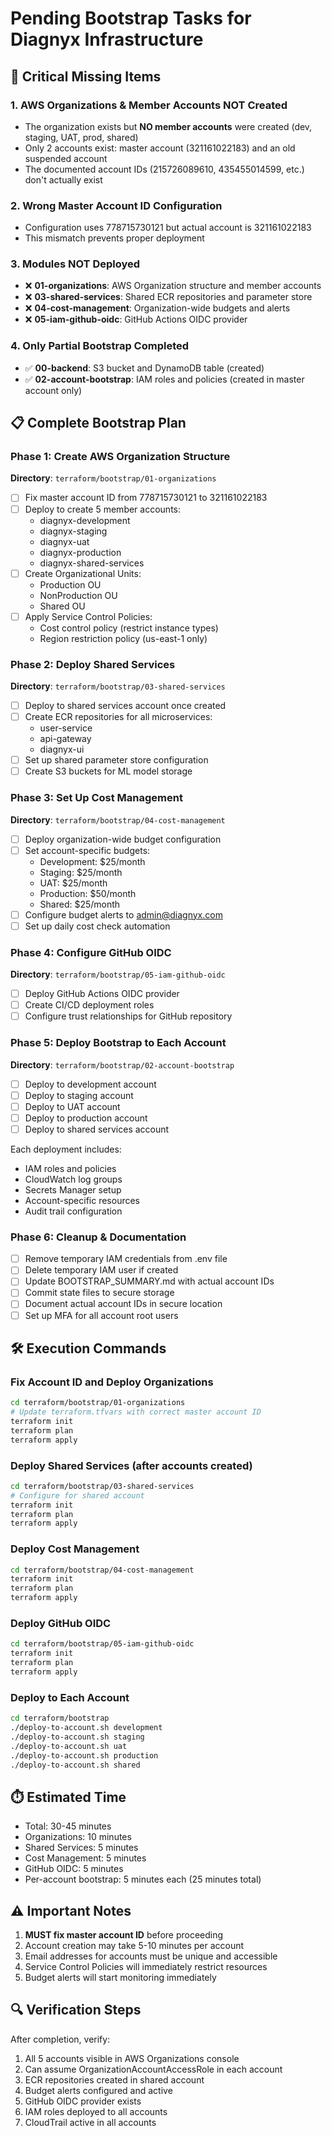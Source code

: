 # Pending Bootstrap Tasks for Diagnyx Infrastructure

## 🔴 Critical Missing Items

### 1. AWS Organizations & Member Accounts NOT Created
- The organization exists but **NO member accounts** were created (dev, staging, UAT, prod, shared)
- Only 2 accounts exist: master account (321161022183) and an old suspended account
- The documented account IDs (215726089610, 435455014599, etc.) don't actually exist

### 2. Wrong Master Account ID Configuration
- Configuration uses 778715730121 but actual account is 321161022183
- This mismatch prevents proper deployment

### 3. Modules NOT Deployed
- ❌ **01-organizations**: AWS Organization structure and member accounts
- ❌ **03-shared-services**: Shared ECR repositories and parameter store
- ❌ **04-cost-management**: Organization-wide budgets and alerts
- ❌ **05-iam-github-oidc**: GitHub Actions OIDC provider

### 4. Only Partial Bootstrap Completed
- ✅ **00-backend**: S3 bucket and DynamoDB table (created)
- ✅ **02-account-bootstrap**: IAM roles and policies (created in master account only)

## 📋 Complete Bootstrap Plan

### Phase 1: Create AWS Organization Structure
**Directory**: `terraform/bootstrap/01-organizations`
- [ ] Fix master account ID from 778715730121 to 321161022183
- [ ] Deploy to create 5 member accounts:
  - diagnyx-development
  - diagnyx-staging
  - diagnyx-uat
  - diagnyx-production
  - diagnyx-shared-services
- [ ] Create Organizational Units:
  - Production OU
  - NonProduction OU
  - Shared OU
- [ ] Apply Service Control Policies:
  - Cost control policy (restrict instance types)
  - Region restriction policy (us-east-1 only)

### Phase 2: Deploy Shared Services
**Directory**: `terraform/bootstrap/03-shared-services`
- [ ] Deploy to shared services account once created
- [ ] Create ECR repositories for all microservices:
  - user-service
  - api-gateway
  - diagnyx-ui
- [ ] Set up shared parameter store configuration
- [ ] Create S3 buckets for ML model storage

### Phase 3: Set Up Cost Management
**Directory**: `terraform/bootstrap/04-cost-management`
- [ ] Deploy organization-wide budget configuration
- [ ] Set account-specific budgets:
  - Development: $25/month
  - Staging: $25/month
  - UAT: $25/month
  - Production: $50/month
  - Shared: $25/month
- [ ] Configure budget alerts to admin@diagnyx.com
- [ ] Set up daily cost check automation

### Phase 4: Configure GitHub OIDC
**Directory**: `terraform/bootstrap/05-iam-github-oidc`
- [ ] Deploy GitHub Actions OIDC provider
- [ ] Create CI/CD deployment roles
- [ ] Configure trust relationships for GitHub repository

### Phase 5: Deploy Bootstrap to Each Account
**Directory**: `terraform/bootstrap/02-account-bootstrap`
- [ ] Deploy to development account
- [ ] Deploy to staging account
- [ ] Deploy to UAT account
- [ ] Deploy to production account
- [ ] Deploy to shared services account

Each deployment includes:
- IAM roles and policies
- CloudWatch log groups
- Secrets Manager setup
- Account-specific resources
- Audit trail configuration

### Phase 6: Cleanup & Documentation
- [ ] Remove temporary IAM credentials from .env file
- [ ] Delete temporary IAM user if created
- [ ] Update BOOTSTRAP_SUMMARY.md with actual account IDs
- [ ] Commit state files to secure storage
- [ ] Document actual account IDs in secure location
- [ ] Set up MFA for all account root users

## 🛠️ Execution Commands

### Fix Account ID and Deploy Organizations
```bash
cd terraform/bootstrap/01-organizations
# Update terraform.tfvars with correct master account ID
terraform init
terraform plan
terraform apply
```

### Deploy Shared Services (after accounts created)
```bash
cd terraform/bootstrap/03-shared-services
# Configure for shared account
terraform init
terraform plan
terraform apply
```

### Deploy Cost Management
```bash
cd terraform/bootstrap/04-cost-management
terraform init
terraform plan
terraform apply
```

### Deploy GitHub OIDC
```bash
cd terraform/bootstrap/05-iam-github-oidc
terraform init
terraform plan
terraform apply
```

### Deploy to Each Account
```bash
cd terraform/bootstrap
./deploy-to-account.sh development
./deploy-to-account.sh staging
./deploy-to-account.sh uat
./deploy-to-account.sh production
./deploy-to-account.sh shared
```

## ⏱️ Estimated Time
- Total: 30-45 minutes
- Organizations: 10 minutes
- Shared Services: 5 minutes
- Cost Management: 5 minutes
- GitHub OIDC: 5 minutes
- Per-account bootstrap: 5 minutes each (25 minutes total)

## ⚠️ Important Notes
1. **MUST fix master account ID** before proceeding
2. Account creation may take 5-10 minutes per account
3. Email addresses for accounts must be unique and accessible
4. Service Control Policies will immediately restrict resources
5. Budget alerts will start monitoring immediately

## 🔍 Verification Steps
After completion, verify:
1. All 5 accounts visible in AWS Organizations console
2. Can assume OrganizationAccountAccessRole in each account
3. ECR repositories created in shared account
4. Budget alerts configured and active
5. GitHub OIDC provider exists
6. IAM roles deployed to all accounts
7. CloudTrail active in all accounts